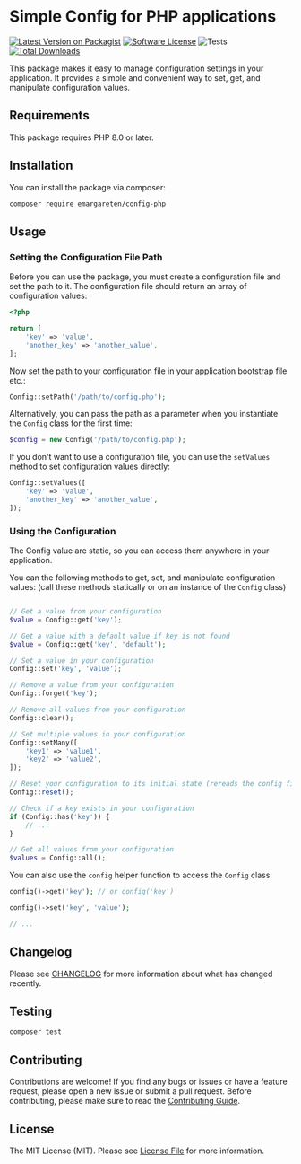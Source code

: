 # Simple Config for PHP applications

[![Latest Version on Packagist](https://img.shields.io/packagist/v/emargareten/config-php.svg?style=flat-square)](https://packagist.org/packages/emargareten/config-php)
[![Software License](https://img.shields.io/badge/license-MIT-brightgreen.svg?style=flat-square)](LICENSE.md)
![Tests](https://github.com/emargareten/config-php/workflows/Tests/badge.svg)
[![Total Downloads](https://img.shields.io/packagist/dt/emargareten/config-php.svg?style=flat-square)](https://packagist.org/packages/emargareten/config-php)

This package makes it easy to manage configuration settings in your application. It provides a simple and convenient way to set, get, and manipulate configuration values.

## Requirements
This package requires PHP 8.0 or later.

## Installation

You can install the package via composer:

``` bash
composer require emargareten/config-php
```

## Usage

### Setting the Configuration File Path

Before you can use the package, you must create a configuration file and set the path to it. The configuration file should return an array of configuration values:

```php
<?php

return [
    'key' => 'value',
    'another_key' => 'another_value',
];
```

Now set the path to your configuration file in your application bootstrap file etc.:

```php
Config::setPath('/path/to/config.php');
```

Alternatively, you can pass the path as a parameter when you instantiate the `Config` class for the first time:

```php
$config = new Config('/path/to/config.php');
```

If you don't want to use a configuration file, you can use the `setValues` method to set configuration values directly:

```php
Config::setValues([
    'key' => 'value',
    'another_key' => 'another_value',
]);
```

### Using the Configuration

The Config value are static, so you can access them anywhere in your application.

You can the following methods to get, set, and manipulate configuration values: (call these methods statically or on an instance of the `Config` class)
```php

// Get a value from your configuration
$value = Config::get('key');

// Get a value with a default value if key is not found
$value = Config::get('key', 'default');

// Set a value in your configuration
Config::set('key', 'value');

// Remove a value from your configuration
Config::forget('key');

// Remove all values from your configuration
Config::clear();

// Set multiple values in your configuration
Config::setMany([
    'key1' => 'value1',
    'key2' => 'value2',
]);

// Reset your configuration to its initial state (rereads the config file)
Config::reset();

// Check if a key exists in your configuration
if (Config::has('key')) {
    // ...
}

// Get all values from your configuration
$values = Config::all();
```

You can also use the `config` helper function to access the `Config` class:

```php
config()->get('key'); // or config('key')

config()->set('key', 'value');

// ...
```

## Changelog

Please see [CHANGELOG](CHANGELOG.md) for more information about what has changed recently.

## Testing

``` bash
composer test
```

## Contributing
Contributions are welcome! If you find any bugs or issues or have a feature request, please open a new issue or submit a pull request. Before contributing, please make sure to read the [Contributing Guide](CONTRIBUTING.md).

## License

The MIT License (MIT). Please see [License File](LICENSE.md) for more information.
